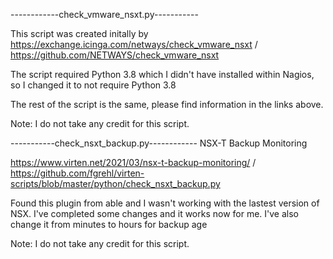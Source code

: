 ------------check_vmware_nsxt.py-----------

This script was created initally by https://exchange.icinga.com/netways/check_vmware_nsxt / https://github.com/NETWAYS/check_vmware_nsxt

The script required Python 3.8 which I didn't have installed within Nagios, so I changed it to not require Python 3.8

The rest of the script is the same, please find information in the links above.

Note: I do not take any credit for this script.


-----------check_nsxt_backup.py------------
NSX-T Backup Monitoring

https://www.virten.net/2021/03/nsx-t-backup-monitoring/ / https://github.com/fgrehl/virten-scripts/blob/master/python/check_nsxt_backup.py

Found this plugin from able and I wasn't working with the lastest version of NSX. I've completed some changes and it works now for me. I've also change it from minutes to hours for backup age

Note: I do not take any credit for this script.
